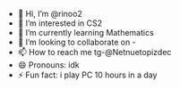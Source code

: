 - 👋 Hi, I’m @rinoo2
- 👀 I’m interested in CS2
- 🌱 I’m currently learning Mathematics
- 💞️ I’m looking to collaborate on -
- 📫 How to reach me tg-@Netnuetopizdec
- 😄 Pronouns: idk
- ⚡ Fun fact: i play PC 10 hours in a day
<!---
rinoo2/rinoo2 is a ✨ special ✨ repository because its `README.md` (this file) appears on your GitHub profile.
You can click the Preview link to take a look at your changes.
--->
